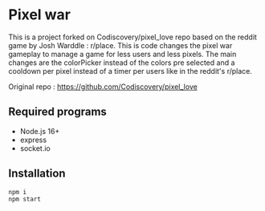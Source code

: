 # Pixel war 

This is a project forked on Codiscovery/pixel_love repo based on the reddit game by Josh Warddle : r/place. This is code changes the pixel war gameplay to manage a game for less users and less pixels. The main changes are the colorPicker instead of the colors pre selected and a cooldown per pixel instead of a timer per users like in the reddit's r/place.

Original repo : https://github.com/Codiscovery/pixel_love

## Required programs 

- Node.js 16+
- express
- socket.io

## Installation

```
npm i
npm start
```
